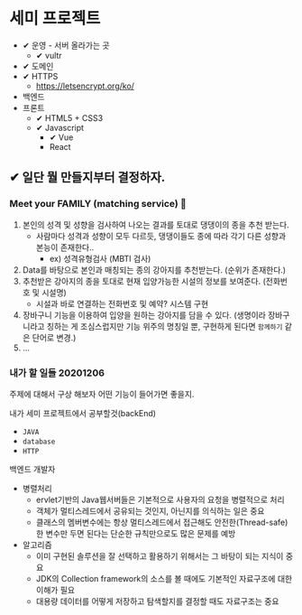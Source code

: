 # 세미 프로젝트

- ✔ 운영 - 서버 올라가는 곳
  - ✔ vultr
- ✔ 도메인
- ✔ HTTPS
  - https://letsencrypt.org/ko/
- 백엔드
  <!-- - ✔ Spring Framework 이건 파이널 때 해보자..!! -->
- 프론트
  - ✔ HTML5 + CSS3
  - ✔ Javascript
    - ✔ Vue
    - React

## ✔ 일단 뭘 만들지부터 결정하자.

### Meet your FAMILY (matching service) 💯

1. 본인의 성격 및 성향을 검사하여 나오는 결과를 토대로 댕댕이의 종을 추천 받는다.
   - 사람마다 성격과 성향이 모두 다르듯, 댕댕이들도 종에 따라 각기 다른 성향과 본능이 존재한다.. 
     - ex) 성격유형검사 (MBTI 검사)
2. Data를 바탕으로 본인과 매칭되는 종의 강아지를 추천받는다. (순위가 존재한다.)
3. 추천받은 강아지의 종을 토대로 현재 입양가능한 시설의 정보를 보여준다. (전화번호 및 시설명)
    - 시설과 바로 연결하는 전화번호 및 예약? 시스템 구현
4. 장바구니 기능을 이용하여 입양을 원하는 강아지를 담을 수 있다. (생명이라 장바구니라고 칭하는 게 조심스럽지만 기능 위주의 명칭일 뿐, 구현하게 된다면 `함께하기` 같은 단어로 변경.)
5. ... 

### 내가 할 일들 20201206

주제에 대해서 구상 해보자 어떤 기능이 들어가면 좋을지.

내가 세미 프로젝트에서 공부할것(backEnd)
- `JAVA`
- `database`
- `HTTP`
<!-- - `Front API(외부에 노출된 API)`
  - Web Framework
    - `Spring(java)`
    - Nodejs (javascript)
    - Gin (gopher)
    - Django, Flask(python) -->


백엔드 개발자

- 병렬처리
  - ervlet기반의 Java웹서버들은 기본적으로 사용자의 요청을 병렬적으로 처리
  - 객체가 멀티스레드에서 공유되는 것인지, 아닌지를 의식하는 일은 중요
  - 클래스의 멤버변수에는 항상 멀티스레드에서 접근해도 안전한(Thread-safe)한 변수만 두면 된다는 단순한 규칙만으로도 많은 문제를 예방
- 알고리즘 
  -  이미 구현된 솔루션을 잘 선택하고 활용하기 위해서는 그 바탕이 되는 지식이 중요
  -  JDK의 Collection framework의 소스를 볼 때에도 기본적인 자료구조에 대한 이해가 필요
  -  대용량 데이터를 어떻게 저장하고 탐색할지를 결정할 때도 자료구조는 중요



